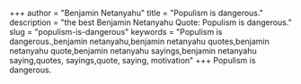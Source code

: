 +++
author = "Benjamin Netanyahu"
title = "Populism is dangerous."
description = "the best Benjamin Netanyahu Quote: Populism is dangerous."
slug = "populism-is-dangerous"
keywords = "Populism is dangerous.,benjamin netanyahu,benjamin netanyahu quotes,benjamin netanyahu quote,benjamin netanyahu sayings,benjamin netanyahu saying,quotes, sayings,quote, saying, motivation"
+++
Populism is dangerous.
